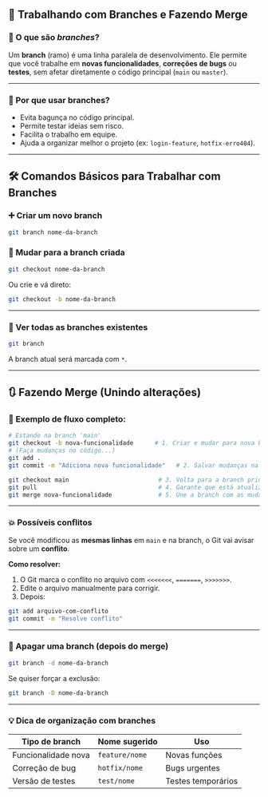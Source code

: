 
## 🌿 Trabalhando com Branches e Fazendo Merge

### 🧠 O que são *branches*?

Um **branch** (ramo) é uma linha paralela de desenvolvimento. Ele permite que você trabalhe em **novas funcionalidades**, **correções de bugs** ou **testes**, sem afetar diretamente o código principal (`main` ou `master`).

---

### 📌 Por que usar branches?

- Evita bagunça no código principal.
- Permite testar ideias sem risco.
- Facilita o trabalho em equipe.
- Ajuda a organizar melhor o projeto (ex: `login-feature`, `hotfix-erro404`).

---

## 🛠 Comandos Básicos para Trabalhar com Branches

### ➕ Criar um novo branch

```bash
git branch nome-da-branch
```

### 🔄 Mudar para a branch criada

```bash
git checkout nome-da-branch
```

Ou crie e vá direto:

```bash
git checkout -b nome-da-branch
```

---

### 👀 Ver todas as branches existentes

```bash
git branch
```

A branch atual será marcada com `*`.

---

## 🔃 Fazendo Merge (Unindo alterações)

### 🧩 Exemplo de fluxo completo:

```bash
# Estando na branch 'main'
git checkout -b nova-funcionalidade      # 1. Criar e mudar para nova branch
# (Faça mudanças no código...)
git add .
git commit -m "Adiciona nova funcionalidade"   # 2. Salvar mudanças na nova branch

git checkout main                         # 3. Volta para a branch principal
git pull                                  # 4. Garante que está atualizada
git merge nova-funcionalidade             # 5. Une a branch com as mudanças
```

---

### 💥 Possíveis conflitos

Se você modificou as **mesmas linhas** em `main` e na branch, o Git vai avisar sobre um **conflito**.

**Como resolver:**

1. O Git marca o conflito no arquivo com `<<<<<<<`, `=======`, `>>>>>>>`.
2. Edite o arquivo manualmente para corrigir.
3. Depois:

```bash
git add arquivo-com-conflito
git commit -m "Resolve conflito"
```

---

### 🧹 Apagar uma branch (depois do merge)

```bash
git branch -d nome-da-branch
```

Se quiser forçar a exclusão:

```bash
git branch -D nome-da-branch
```

---

### 💡 Dica de organização com branches

| Tipo de branch       | Nome sugerido         | Uso                         |
|----------------------|------------------------|------------------------------|
| Funcionalidade nova  | `feature/nome`         | Novas funções                |
| Correção de bug      | `hotfix/nome`          | Bugs urgentes                |
| Versão de testes     | `test/nome`            | Testes temporários           |

